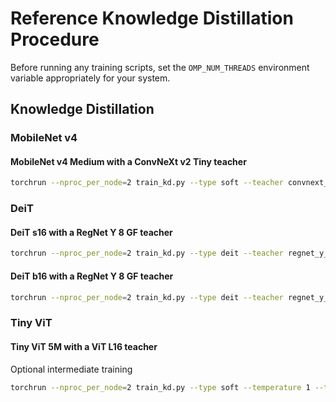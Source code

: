 # Reference Knowledge Distillation Procedure

Before running any training scripts, set the `OMP_NUM_THREADS` environment variable appropriately for your system.

## Knowledge Distillation

### MobileNet v4

#### MobileNet v4 Medium with a ConvNeXt v2 Tiny teacher

```sh
torchrun --nproc_per_node=2 train_kd.py --type soft --teacher convnext_v2_tiny --student mobilenet_v4_m --student-tag dist --opt adamw --lr 0.003 --lr-scheduler cosine --lr-cosine-min 1e-8 --warmup-epochs 5 --batch-size 512 --size 256 --epochs 500 --wd 0.1 --smoothing-alpha 0.1 --mixup-alpha 0.8 --aug-level 4 --ra-sampler --ra-reps 2 --clip-grad-norm 5 --amp --compile
```

### DeiT

#### DeiT s16 with a RegNet Y 8 GF teacher

```sh
torchrun --nproc_per_node=2 train_kd.py --type deit --teacher regnet_y_8g --teacher-tag intermediate --teacher-epoch 0 --student deit_s16 --student-tag dist --opt adamw --lr 0.0005 --lr-scheduler cosine --lr-cosine-min 1e-7 --batch-size 128 --warmup-epochs 5 --epochs 300 --size 384 --wd 0.05 --norm-wd 0 --grad-accum-steps 2 --smoothing-alpha 0.1 --mixup-alpha 0.8 --aug-level 4 --model-ema --ra-sampler --ra-reps 2 --clip-grad-norm 1 --amp --compile
```

#### DeiT b16 with a RegNet Y 8 GF teacher

```sh
torchrun --nproc_per_node=2 train_kd.py --type deit --teacher regnet_y_8g --teacher-tag intermediate --teacher-epoch 0 --student deit_b16 --student-tag dist --opt adamw --lr 0.0005 --lr-scheduler cosine --lr-cosine-min 1e-7 --batch-size 64 --warmup-epochs 5 --epochs 300 --size 384 --wd 0.05 --norm-wd 0 --grad-accum-steps 4 --smoothing-alpha 0.1 --mixup-alpha 0.8 --cutmix --aug-level 4 --model-ema --ra-sampler --ra-reps 2 --clip-grad-norm 1 --amp --compile
```

### Tiny ViT

#### Tiny ViT 5M with a ViT L16 teacher

Optional intermediate training

```sh
torchrun --nproc_per_node=2 train_kd.py --type soft --temperature 1 --teacher vit_l16 --teacher-tag intermediate --teacher-epoch 0 --student tiny_vit_5m --student-tag dist --opt adamw --lr 0.002 --lr-scheduler cosine --lr-cosine-min 1e-7 --batch-size 64 --warmup-epochs 5 --epochs 90 --size 256 --wd 0.01 --norm-wd 0 --grad-accum-steps 2 --smoothing-alpha 0.1 --aug-level 4 --clip-grad-norm 5 --amp --compile --wds --wds-class-file data/intermediate/classes.txt --wds-info data/intermediate/_info.json
```
